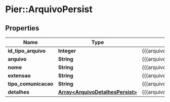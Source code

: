 # Pier::ArquivoPersist

## Properties
Name | Type | Description | Notes
------------ | ------------- | ------------- | -------------
**id_tipo_arquivo** | **Integer** | {{{arquivo_persist_id_tipo_arquivo_value}}} | [optional] 
**arquivo** | **String** | {{{arquivo_persist_arquivo_value}}} | 
**nome** | **String** | {{{arquivo_persist_nome_value}}} | [optional] 
**extensao** | **String** | {{{arquivo_persist_extensao_value}}} | [optional] 
**tipo_comunicacao** | **String** | {{{arquivo_persist_tipo_comunicacao_value}}} | [optional] 
**detalhes** | [**Array&lt;ArquivoDetalhesPersist&gt;**](ArquivoDetalhesPersist.md) | {{{arquivo_persist_detalhes_value}}} | 


